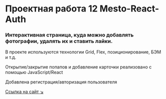 # Проектная работа 12 Mesto-React-Auth

### Интерактивная страница, куда можно добавлять фотографии, удалять их и ставить лайки.

В проекте используются технологии Grid, Flex, позиционирование, БЭМ и т.д.

Открытие/закрытие попапов и добавление карточки реализовано с помощью JavaScript/React

Добавлена регистрация/авторизация пользователя

[Ссылка на сайт :arrow_lower_right:](https://koshmar1319.github.io/react-mesto-auth/)

